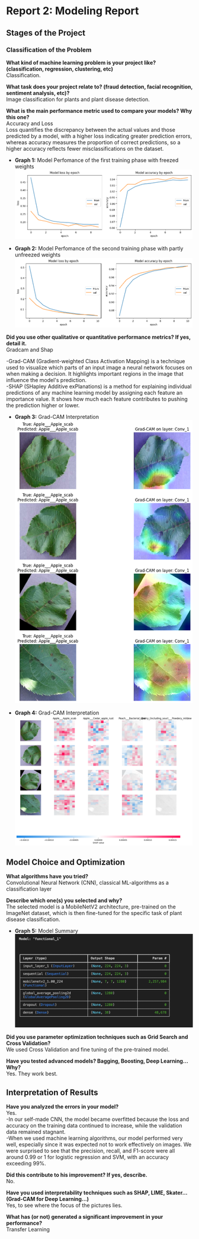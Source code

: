 # Report 2: Modeling Report

## Stages of the Project

### Classification of the Problem

**What kind of machine learning problem is your project like? (classification, regression, clustering, etc)**  
Classification.

**What task does your project relate to? (fraud detection, facial recognition, sentiment analysis, etc)?**  
Image classification for plants and plant disease detection.

**What is the main performance metric used to compare your models? Why this one?**  
Accuracy and Loss  
Loss quantifies the discrepancy between the actual values and those predicted by a model, with a higher loss indicating greater prediction errors, whereas accuracy measures the proportion of correct predictions, so a higher accuracy reflects fewer misclassifications on the dataset.

- **Graph 1:** Model Perfomance of the first training phase with freezed weights 
![alt text](../02_figures/Viz_6.png)

- **Graph 2:** 
Model Perfomance of the second training phase with partly unfreezed weights 
![alt text](../02_figures/viz_7.png)

**Did you use other qualitative or quantitative performance metrics? If yes, detail it.**  
Gradcam and Shap

-Grad-CAM (Gradient-weighted Class Activation Mapping) is a technique used to visualize which parts of an input image a neural network focuses on when making a decision. It highlights important regions in the image that influence the model's prediction.  
-SHAP (SHapley Additive exPlanations) is a method for explaining individual predictions of any machine learning model by assigning each feature an importance value. It shows how much each feature contributes to pushing the prediction higher or lower.

- **Graph 3:** 
Grad-CAM Interpretation
![alt text](../02_figures/viz_9.png)

- **Graph 4:** 
Grad-CAM Interpretation
![alt text](../02_figures/viz_10.png)


## Model Choice and Optimization

**What algorithms have you tried?**  
Convolutional Neural Network (CNN), classical ML-algorithms as a classification layer

**Describe which one(s) you selected and why?**  
The selected model is a MobileNetV2 architecture, pre-trained on the ImageNet dataset, which is then fine-tuned for the specific task of plant disease classification.

- **Graph 5:** Model Summary
![alt text](../02_figures/viz_8.png)


**Did you use parameter optimization techniques such as Grid Search and Cross Validation?**  
We used Cross Validation and fine tuning of the pre-trained model.

**Have you tested advanced models? Bagging, Boosting, Deep Learning… Why?**  
Yes. They work best.

## Interpretation of Results

**Have you analyzed the errors in your model?**  
Yes.  
-In our self-made CNN, the model became overfitted because the loss and accuracy on the training data continued to increase, while the validation data remained stagnant.  
-When we used machine learning algorithms, our model performed very well, especially since it was expected not to work effectively on images. We were surprised to see that the precision, recall, and F1-score were all around 0.99 or 1 for logistic regression and SVM, with an accuracy exceeding 99%.

**Did this contribute to his improvement? If yes, describe.**  
No.

**Have you used interpretability techniques such as SHAP, LIME, Skater… (Grad-CAM for Deep Learning…)**  
Yes, to see where the focus of the pictures lies.

**What has (or not) generated a significant improvement in your performance?**  
Transfer Learning